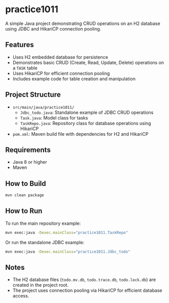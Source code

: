 # practice1011

A simple Java project demonstrating CRUD operations on an H2 database using JDBC and HikariCP connection pooling.

## Features

- Uses H2 embedded database for persistence
- Demonstrates basic CRUD (Create, Read, Update, Delete) operations on a `TASK` table
- Uses HikariCP for efficient connection pooling
- Includes example code for table creation and manipulation

## Project Structure

- `src/main/java/practice1011/`
  - `Jdbc_todo.java`: Standalone example of JDBC CRUD operations
  - `Task.java`: Model class for tasks
  - `TaskRepo.java`: Repository class for database operations using HikariCP
- `pom.xml`: Maven build file with dependencies for H2 and HikariCP

## Requirements

- Java 8 or higher
- Maven

## How to Build

```sh
mvn clean package
```

## How to Run

To run the main repository example:

```sh
mvn exec:java -Dexec.mainClass="practice1011.TaskRepo"
```

Or run the standalone JDBC example:

```sh
mvn exec:java -Dexec.mainClass="practice1011.Jdbc_todo"
```

## Notes

- The H2 database files (`todo.mv.db`, `todo.trace.db`, `todo.lock.db`) are created in the project root.
- The project uses connection pooling via HikariCP for efficient database access.

